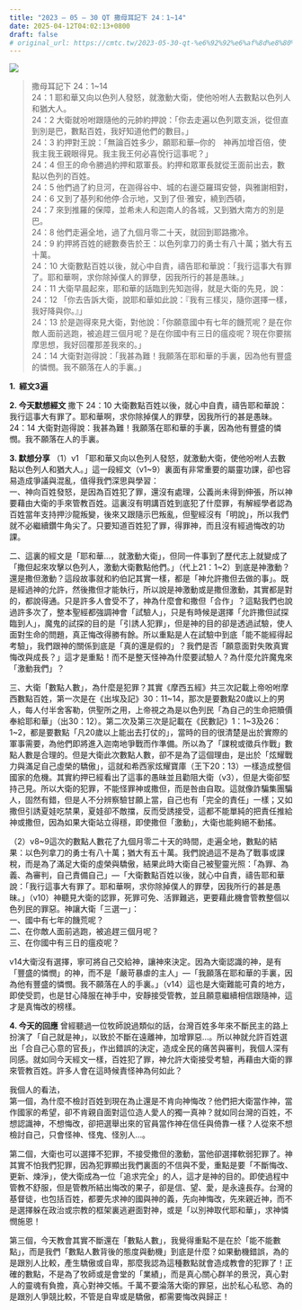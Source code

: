 ```yaml
---
title: "2023 – 05 – 30 QT 撒母耳記下 24：1~14"
date: 2025-04-12T04:02:13+0800
draft: false
# original_url: https://cmtc.tw/2023-05-30-qt-%e6%92%92%e6%af%8d%e8%80%b3%e8%a8%98%e4%b8%8b-24%ef%bc%9a114
---
```


![](/images/qt.jpg)
> 撒母耳記下 24：1\~14  
> 24：1 耶和華又向以色列人發怒，就激動大衛，使他吩咐人去數點以色列人和猶大人。  
> 24：2 大衛就吩咐跟隨他的元帥約押說：「你去走遍以色列眾支派，從但直到別是巴，數點百姓，我好知道他們的數目。」  
> 24：3 約押對王說：「無論百姓多少，願耶和華─你的　神再加增百倍，使我主我王親眼得見。我主我王何必喜悅行這事呢？」  
> 24：4 但王的命令勝過約押和眾軍長。約押和眾軍長就從王面前出去，數點以色列的百姓。  
> 24：5 他們過了約旦河，在迦得谷中、城的右邊亞羅珥安營，與雅謝相對，  
> 24：6 又到了基列和他停‧合示地，又到了但‧雅安，繞到西頓，  
> 24：7 來到推羅的保障，並希未人和迦南人的各城，又到猶大南方的別是巴。  
> 24：8 他們走遍全地，過了九個月零二十天，就回到耶路撒冷。  
> 24：9 約押將百姓的總數奏告於王：以色列拿刀的勇士有八十萬；猶大有五十萬。  
> 24：10 大衛數點百姓以後，就心中自責，禱告耶和華說：「我行這事大有罪了。耶和華啊，求你除掉僕人的罪孽，因我所行的甚是愚昧。」  
> 24：11 大衛早晨起來，耶和華的話臨到先知迦得，就是大衛的先見，說：  
> 24：12 「你去告訴大衛，說耶和華如此說：『我有三樣災，隨你選擇一樣，我好降與你。』」  
> 24：13 於是迦得來見大衛，對他說：「你願意國中有七年的饑荒呢？是在你敵人面前逃跑，被追趕三個月呢？是在你國中有三日的瘟疫呢？現在你要揣摩思想，我好回覆那差我來的。」  
> 24：14 大衛對迦得說：「我甚為難！我願落在耶和華的手裏，因為他有豐盛的憐憫。我不願落在人的手裏。」

**1.  經文3遍**

**2. 今天默想經文**
撒下 24：10 大衛數點百姓以後，就心中自責，禱告耶和華說：我行這事大有罪了。耶和華啊，求你除掉僕人的罪孽，因我所行的甚是愚昧。  
24：14 大衛對迦得說：我甚為難！我願落在耶和華的手裏，因為他有豐盛的憐憫。我不願落在人的手裏。

**3. 默想分享**
（1）v1 「耶和華又向以色列人發怒，就激動大衛，使他吩咐人去數點以色列人和猶大人。」這一段經文（v1\~9）裏面有非常重要的屬靈功課，卻也容易造成爭議與混亂，值得我們深思與學習：  
一、神向百姓發怒，是因為百姓犯了罪，還沒有處理，公義尚未得到伸張，所以神要藉由大衛的手來管教百姓。這裏沒有明講百姓到底犯了什麼罪，有解經學者認為百姓當年支持押沙龍叛變，後來又跟隨示巴叛亂，但聖經沒有「明說」，所以我們就不必繼續鑽牛角尖了。只要知道百姓犯了罪，得罪神，而且沒有經過悔改的功課。

二、這裏的經文是「耶和華…，就激動大衛」，但同一件事到了歷代志上就變成了「撒但起來攻擊以色列人，激動大衛數點他們。」（代上21：1\~2）到底是神激動？還是撒但激動？這段故事就和約伯記其實一樣，都是「神允許撒但去做的事」。既是經過神的允許，然後撒但才能執行，所以說是神激動或是撒但激動，其實都是對的，都說得通。只是許多人會受不了，神為什麼會和撒但「合作」？這點我們也說過許多次了，整本聖經都強調神會「試驗人」，只是有時候是選擇「允許撒但試探臨到人」，魔鬼的試探的目的是「引誘人犯罪」，但是神的目的卻是透過試驗，使人面對生命的問題，真正悔改得勝有餘。所以重點是人在試驗中到底「能不能經得起考驗」，我們跟神的關係到底是「真的還是假的」？我們是否「願意面對失敗真實悔改與成長？」這才是重點！而不是整天怪神為什麼要試驗人？為什麼允許魔鬼來「激動我們」？

三、大衛「數點人數」，為什麼是犯罪？其實《摩西五經》共三次記載上帝吩咐摩西數點百姓，第一次是在《出埃及記》30：11\~14，那次是要數點20歲以上的男人，每人付半舍客勒，供聖所之用，上帝視之為是以色列民「為自己的生命把贖價奉給耶和華」（出30：12）。第二次及第三次是記載在《民數記》1：1\~3及26：1\~2，都是要數點「凡20歲以上能出去打仗的」，當時的目的很清楚是出於實際的軍事需要，為他們即將進入迦南地爭戰而作準備。所以為了「課稅或徵兵作戰」數點人數是合理的。但是大衛此次數點人數，卻不是為了這個理由，是出於「炫耀戰力與滿足自己虛榮的驕傲」，這就和希西家炫耀寶庫（王下20：13）一樣造成整個國家的危機。其實約押已經看出了這事的愚昧並且勸阻大衛（v3），但是大衛卻堅持己見。所以大衛的犯罪，不能怪罪神或撒但，而是咎由自取。這就像詐騙集團騙人，固然有錯，但是人不分辨察驗甘願上當，自己也有「完全的責任」一樣；又如撒但引誘夏娃吃禁果，夏娃卻不敵擋，反而受誘接受，這都不能單純的把責任推給神或撒但，因為如果大衛站立得穩，即使撒但「激動」，大衛也能夠絕不動搖。

（2）v8\~9這次的數點人數花了九個月零二十天的時間，走遍全地，數點的結果：以色列拿刀的勇士有八十萬；猶大有五十萬。我們說過這不是為了戰事或課稅，而是為了滿足大衛的虛榮與驕傲，結果此時大衛自己被聖靈光照：「為罪、為義、為審判，自己責備自己」—「大衛數點百姓以後，就心中自責，禱告耶和華說：「我行這事大有罪了。耶和華啊，求你除掉僕人的罪孽，因我所行的甚是愚昧。」（v10）神聽見大衛的認罪，死罪可免、活罪難逃，更要藉此機會管教整個以色列民的罪惡。神讓大衛「三選一」：  
一、國中有七年的饑荒呢？  
二、在你敵人面前逃跑，被追趕三個月呢？  
三、在你國中有三日的瘟疫呢？

v14大衛沒有選擇，寧可將自己交給神，讓神來決定。因為大衛認識的神，是有「豐盛的憐憫」的神，而不是「嚴苛暴虐的主人」—「我願落在耶和華的手裏，因為他有豐盛的憐憫。我不願落在人的手裏。」（v14）這也是大衛難能可貴的地方，即使受罰，也是甘心降服在神手中，安靜接受管教，並且願意繼續相信跟隨神，這才是真悔改的榜樣。

**4. 今天的回應**
曾經聽過一位牧師說過類似的話，台灣百姓多年來不斷民主的路上扮演了「自己就是神」，以致於不斷在遠離神，加增罪惡…。所以神就允許百姓選出「合自己心意的官長」，作出錯誤的決定，造成全民的痛苦與審判，我個人深有同感。就如同今天經文一樣，百姓犯了罪，神允許大衛接受考驗，再藉由大衛的罪來管教百姓。許多人會在這時候責怪神為何如此？

我個人的看法，  
第一個，為什麼不檢討百姓到現在為止還是不肯向神悔改？他們把大衛當作神，當作國家的希望，卻不肯親自面對這位造人愛人的獨一真神？就如同台灣的百姓，不想認識神，不想悔改，卻把選舉出來的官員當作神在信任與倚靠一樣？人從來不想檢討自己，只會怪神、怪鬼、怪別人…。

第二個，大衛也可以選擇不犯罪，不接受撒但的激動，當他卻選擇軟弱犯罪了。神其實不怕我們犯罪，因為犯罪顯出我們裏面的不信與不愛，重點是要「不斷悔改、更新、煉淨」，使大衛成為一位「追求完全」的人，這才是神的目的。即使過程中管教不舒服，但是管教所結出悔改的果子，卻是信、望、愛，是永遠長存。台灣的基督徒，也包括百姓，都要先求神的國與神的義，先向神悔改，先來親近神，而不是選擇躲在政治或宗教的框架裏逃避面對神，或是「以別神取代耶和華」，求神憐憫施恩！

第三個，今天教會其實不斷還在「數點人數」，我覺得重點不是在於「能不能數點」，而是我們「數點人數背後的態度與動機」到底是什麼？如果動機錯誤，為的是跟別人比較，產生驕傲或自卑，那麼我認為這種數點就會造成教會的犯罪了！正確的數點，不是為了牧師或是會堂的「業績」，而是真心關心群羊的景況，真心對人的靈魂有負擔，真心對神交帳。千萬不要淪落大衛的罪惡，出於私心私慾、為的是跟別人爭競比較，不管是自卑或是驕傲，都需要悔改與歸正！
